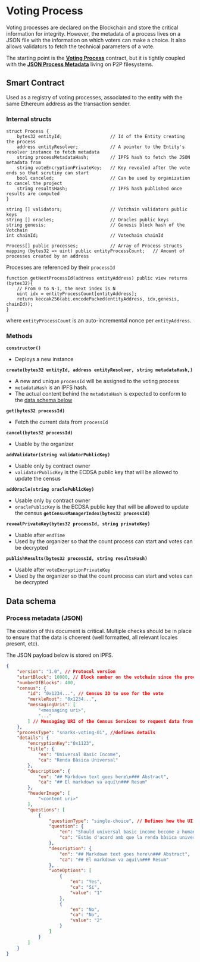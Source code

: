 # Voting Process

Voting processes are declared on the Blockchain and store the critical information for integrity. However, the metadata of a process lives on a JSON file with the information on which voters can make a choice. It also allows validators to fetch the technical parameters of a vote.

The starting point is the **[Voting Process](#smart-contract)** contract, but it is tightly coupled with the **[JSON Process Metadata](#data-schema)** living on P2P filesystems.

## Smart Contract

Used as a registry of voting processes, associated to the entity with the same Ethereum address as the transaction sender.

### Internal structs

```solidity
struct Process {
    bytes32 entityId;                  // Id of the Entity creating the process
    address entityResolver;            // A pointer to the Entity's resolver instance to fetch metadata
    string processMetadataHash;        // IPFS hash to fetch the JSON metadata from
    string voteEncryptionPrivateKey;   // Key revealed after the vote ends so that scrutiny can start
    bool canceled;                     // Can be used by organization to cancel the project
    string resultsHash;                // IPFS hash published once results are computed
}

string [] validators;                  // Votchain validators public keys
string [] oracles;                     // Oracles public keys
string genesis;                        // Genesis block hash of the Votchain
int chainId;                           // Votechain chainId

Process[] public processes;            // Array of Process structs
mapping (bytes32 => uint) public entityProcessCount;   // Amount of processes created by an address
```


Processes are referenced by their `processId`

```solidity
function getNextProcessId(address entityAddress) public view returns (bytes32){
    // From 0 to N-1, the next index is N
    uint idx = entityProcessCount[entityAddress];
    return keccak256(abi.encodePacked(entityAddress, idx,genesis, chainId));
}
```

where `entityProcessCount` is an auto-incremental nonce per `entityAddress`.

### Methods

**`constructor()`**
- Deploys a new instance

**`create(bytes32 entityId, address entityResolver, string metadataHash,)`**
- A new and unique `processId` will be assigned to the voting process
- `metadataHash` is an IPFS hash.
- The actual content behind the `metadataHash` is expected to conform to the [data schema below](#process-metadata-json)

**`get(bytes32 processId)`**
- Fetch the current data from `processId`

**`cancel(bytes32 processId)`**
- Usable by the organizer

**`addValidator(string validatorPublicKey)`**
- Usable only by contract owner
- `validatorPublicKey` is the ECDSA public key that will be allowed to update the census

**`addOracle(string oraclePublicKey)`**
- Usable only by contract owner
- `oraclePublicKey` is the ECDSA public key that will be allowed to update the census
**`getCensusManagerIndex(bytes32 processId)`**

**`revealPrivateKey(bytes32 processId, string privateKey)`**
* Usable after `endTime`
* Used by the organizer so that the count process can start and votes can be decrypted

**`publishResults(bytes32 processId, string resultsHash)`**
* Usable after `voteEncryptionPrivateKey`
* Used by the organizer so that the count process can start and votes can be decrypted

## Data schema

### Process metadata (JSON)

The creation of this document is critical. Multiple checks should be in place to ensure that the data is choerent (well formatted, all relevant locales present, etc).

The JSON payload below is stored on IPFS.

```json
{
    "version": "1.0", // Protocol version
    "startBlock": 10000, // Block number on the votchain since the process will be open
    "numberOfBlocks": 400,
    "census": {
        "id": "0x1234...", // Census ID to use for the vote
        "merkleRoot": "0x1234...",
        "messagingUris": [
            "<messaging uri>",
            "..."
        ] // Messaging URI of the Census Services to request data from
    },
    "processType": "snarks-voting-01", //defines details
    "details": {
        "encryptionKey":"0x1123",
        "title": {
            "en": "Universal Basic Income",
            "ca": "Renda Bàsica Universal"
        },
        "description": {
            "en": "## Markdown text goes here\n### Abstract",
            "ca": "## El markdown va aquí\n### Resum"
        },
        "headerImage": [
            "<content uri>"
        ],
        "questions": [
            {
                "questionType": "single-choice", // Defines how the UI should allow to choose among the votingOptions.
                "question": {
                    "en": "Should universal basic income become a human right?",
                    "ca": "Estàs d'acord amb que la renda bàsica universal sigui un dret humà?"
                },
                "description": {
                    "en": "## Markdown text goes here\n### Abstract",
                    "ca": "## El markdown va aquí\n### Resum"
                },
                "voteOptions": [
                    {
                        "en": "Yes",
                        "ca": "Sí",
                        "value": "1"
                    },
                    {
                        "en": "No",
                        "ca": "No",
                        "value": "2"
                    }
                ]
            }
        ]
    }
}
```
